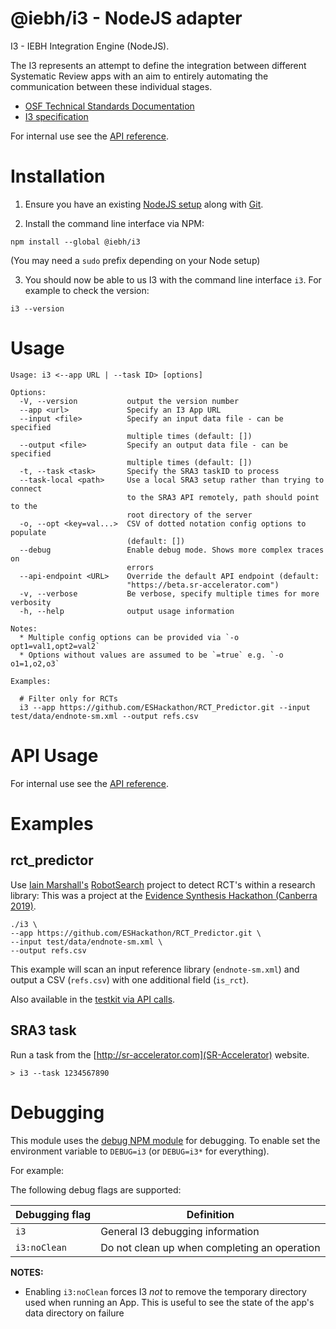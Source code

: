 @iebh/i3 - NodeJS adapter
=========================
I3 - IEBH Integration Engine (NodeJS).

The I3 represents an attempt to define the integration between different Systematic Review apps with an aim to entirely automating the communication between these individual stages.

* [OSF Technical Standards Documentation](https://osf.io/3kd58)
* [I3 specification](https://github.com/icasr/I3)


For internal use see the [API reference](API.md).


Installation
============
1. Ensure you have an existing [NodeJS setup](https://nodejs.org/en/download) along with [Git](https://git-scm.com/downloads).


2. Install the command line interface via NPM:

```
npm install --global @iebh/i3
```

(You may need a `sudo` prefix depending on your Node setup)


3. You should now be able to us I3 with the command line interface `i3`. For example to check the version:

```
i3 --version
```


Usage
=====

```
Usage: i3 <--app URL | --task ID> [options]

Options:
  -V, --version           output the version number
  --app <url>             Specify an I3 App URL
  --input <file>          Specify an input data file - can be specified
                          multiple times (default: [])
  --output <file>         Specify an output data file - can be specified
                          multiple times (default: [])
  -t, --task <task>       Specify the SRA3 taskID to process
  --task-local <path>     Use a local SRA3 setup rather than trying to connect
                          to the SRA3 API remotely, path should point to the
                          root directory of the server
  -o, --opt <key=val...>  CSV of dotted notation config options to populate
                          (default: [])
  --debug                 Enable debug mode. Shows more complex traces on
                          errors
  --api-endpoint <URL>    Override the default API endpoint (default:
                          "https://beta.sr-accelerator.com")
  -v, --verbose           Be verbose, specify multiple times for more verbosity
  -h, --help              output usage information

Notes:
  * Multiple config options can be provided via `-o opt1=val1,opt2=val2`
  * Options without values are assumed to be `=true` e.g. `-o o1=1,o2,o3`

Examples:

  # Filter only for RCTs
  i3 --app https://github.com/ESHackathon/RCT_Predictor.git --input test/data/endnote-sm.xml --output refs.csv
```


API Usage
=========
For internal use see the [API reference](API.md).



Examples
========

rct_predictor
-------------
Use [Iain Marshall's](https://github.com/ijmarshall) [RobotSearch](https://github.com/ijmarshall/robotsearch) project to detect RCT's within a research library:
This was a project at the [Evidence Synthesis Hackathon (Canberra 2019)](https://github.com/ESHackathon/RCT_Predictor).

```
./i3 \
--app https://github.com/ESHackathon/RCT_Predictor.git \
--input test/data/endnote-sm.xml \
--output refs.csv
```

This example will scan an input reference library (`endnote-sm.xml`) and output a CSV (`refs.csv`) with one additional field (`is_rct`).


Also available in the [testkit via API calls](./test/rct_predictor.js).


SRA3 task
---------
Run a task from the [http://sr-accelerator.com](SR-Accelerator) website.

```
> i3 --task 1234567890
```


Debugging
=========
This module uses the [debug NPM module](https://github.com/visionmedia/debug) for debugging. To enable set the environment variable to `DEBUG=i3` (or `DEBUG=i3*` for everything).

For example:

The following debug flags are supported:


| Debugging flag         | Definition                                   |
|------------------------|----------------------------------------------|
| `i3`                   | General I3 debugging information             |
| `i3:noClean`           | Do not clean up when completing an operation |


**NOTES:**

* Enabling `i3:noClean` forces I3 _not_ to remove the temporary directory used when running an App. This is useful to see the state of the app's data directory on failure
